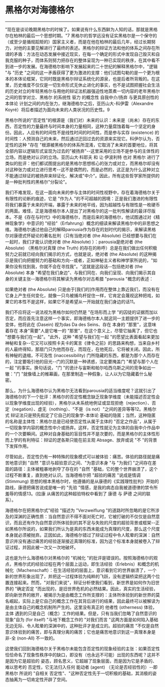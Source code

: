 # 黑格尔对海德格尔

------

"现在是谈论晚期黑格尔的时候了。如果说有什么东西鲜为人知的话，那就是黑格尔在柏林的最后一个思想时期。"7 黑格尔的哲学远没有证实黑格尔是一个保守的（或至少是循规蹈矩的）国家主义者，而是在他在柏林的最后几年，经过长期努力，对他的主要见解进行了最终的表述。黑格尔的辩证方法和他的体系之间存在所谓的矛盾：方法在动态发展中接近现实，在每一个确定的形式中发现自己毁灭和自我克服的种子，而体系则努力把存在的整体呈现为一种已实现的秩序，在其中看不到进一步的发展。在海德格尔影响下发展起来的二十世纪的解释黑格尔中，"逻辑 "与 "历史 "之间的这一矛盾获得了更为激进的支撑：他们试图勾勒的是一个更为根本的本体论框架，它同时既是黑格尔辩证系统化的源泉，也是后者所背叛的。在这里，历史维度不仅仅是一切生命形式无休止进化的事实，也不是试图把握社会生活的历史对立的年轻黑格尔与用他的辩证法机器强迫性地蒸煮一切内容的老年黑格尔之间的哲学对立、黑格尔 的系统性 驱力 的概念性 自我中介/扬弃 与更具原创性的 本体论 计划之间的内在张力，继海德格尔之后，亚历山大-科伊雷（Alexandre Koyré）将后者描述为面向未来的人类状况的历史性。9

黑格尔所说的"否定性"的根源是（我们对）未来的认识：未来是（尚未）存在的东西，否定性的力量最终与时间本身的力量相同，这种力量腐蚀着每一个坚定的身份。因此，人应有的时间性不是线性时间的时间性，而是参与实存 (existence) 的时间性：人预测自己的未来，然后通过迂回过去的资源来实现它。科伊尔认为，否定性的这种 "存在 "根源被黑格尔的体系所混淆，它取消了未来的首要地位，将其全部内容以逻辑形式呈现为过去的"被扬弃"--这里采用的立场不是参与的主体性的立场，而是绝对认识的立场。亚历山大·科耶夫 和 让·伊波利特 也对 黑格尔 进行了类似的批评：他们都试图提出的是黑格尔思想核心的张力或对立，而黑格尔却没有对这种张力或对立进行思考--这不是偶然的，而是必然的，这正是为什么这种对立不能通过辩证的被扬弃来辩证化、解决或"中介"。因此，所有这些哲学家所提供的是一种批判性的黑格尔"分裂论"。

我们不难发现，在这一面向未来的参与主体的时间性视野中，存在着海德格尔关于有限性的论断的痕迹，它是 "作为人 "的不可超越的困境：正是我们激进的有限性将我们暴露于未来的开端，暴露于未来的地平线，因为超越性与有限性是一枚硬币的两面。难怪，正是海德格尔本人提出了对黑格尔的这一批判性解读的最详尽版本。不是《存在与时代》中的海德格尔，而是后来的海德格尔，他试图通过对《精神现象学》中意识的 "经验"（Erfahrung）概念的细读来解读黑格尔中的非思想之维。海德格尔通过他自己的解释parousia作为存在的划时代的揭示，来解读黑格尔对康德式怀疑论的著名批判（只有当绝对者 (the Absolute) 已经想要与我们在一起时，我们才能认识绝对者 (the Absolute) ）：parousia是绝对者 (the Absolute) （黑格尔对真理 (the Truth) 的存在的称呼）总是在我们做出任何积极努力之前就已经向我们揭示的方式，也就是说，绝对者 (the Absolute) 的这种揭示是我们向把握努力的基础和方向--或者，正如神秘主义者和神学家所说的，"如果你没有找到我，你就不会在寻找我"。"这就是这段话--包括绝对者 (the Absolute) 本身 "希望在我们身边"、与我们同在、向我们呈现、向我们揭示其自身的关键主张--海德格尔将其解读为黑格尔对古希腊 "parousia "概念的表述：

如果绝对者 (the Absolute) 只是由于[我们的]作用而在整体上靠近我们，而没有在它身上产生任何变化，就像一只鸟被捕鸟杆捉住一样，它肯定会蔑视这种把戏，如果它的本性不是这样，如果它不是希望从一开始就在我们身边的话11。

我们不应将这一说法视为黑格尔如何仍然是 "在场形而上学 "的囚徒的证据而加以否定，而应首先注意这样一个事实，即海德格尔本人就这同一主题提供了进一步的变体，他将此在 (Dasein) 视为das Da des Seins、存在 本身的 "那里"，这意味着存在 本身"需要"人是它唯一的 "那里"，在这个意义上，尽管它抽离了，但它也 "想要与我们在一起"。"此外，这种 "希望与我们在一起 "的愿望比表面看起来更加神秘和复杂--它又可以按照卡夫卡的寓言《律令之前》的思路来构想，当来自乡村的人最终得知，那扇门只为他而存在，而现在，在他死后，它将被关闭。因此，所有神秘的退缩，不可及性 (inaccessibility) 门所隐藏的东西，都是为那个人而存在的，注定要吸引他的目光--门的沉默是一种诱惑，注定要掩盖门 "希望与那个人在一起 "的事实。换句话说，"门 "的诡计与宙斯和帕尔哈西乌斯之间的竞争如出一辙："门 "就像墙上的帷幕画，在那里制造一种假象，让人以为它隐藏着什么秘密。

那么，为什么海德格尔认为黑格尔无法看到parousia的适当维度呢？这就引出了海德格尔的下一个批评：黑格尔的否定性概念缺乏现象学维度（未能描述否定性会以现象学维度出现的经验），黑格尔从未系统地例证或显现拒绝（rejection）、否定（negation）、虚无（nothing）、"不是（is not）"之间的差异等等12。黑格尔式 辩证法只是预先假定了它自己的现象学-本体论 基础的隐匿；当然，这种隐匿的名称是主体性：黑格尔总是已经使否定性从属于主体的 "否定之作品"，从属于一切现象学内容的概念性中介或扬弃。这样，否定性就沦为主体的自我中介作品中的一个次要瞬间。这种对自身基础的盲目性并不是次要的，而是黑格尔的主体性形而上学的有利特征：辩证的逻各斯只能在前主观 Absage、放弃或说 "不 "的背景下发挥作用。

尽管如此，否定性仍有一种特殊的现象模式可以被体验：痛苦。体验的路径就是痛苦地意识到 "自然 "意识与超验意识之间、"为意识本身 "与 "为我们 "之间存在差距的路径：主体被粗暴地剥夺了存在的 "自然 "基础，它的整个世界崩溃了，这个过程不断重复，直到绝对认识。当海德格尔把 "超验的痛苦 "说成是情调 (Stimmung) 思想的根本黑格尔时，他遵循的是从康德的《实践理性批判》开始的路线，康德把痛苦说成是唯一的 "先验 "情感，是我的病态自我被道德律的禁令所羞辱的情感13。(拉康 从痛苦的这种超验特权中看到了 康德 与 萨德 之间的联系）。

海德格尔在把黑格尔式"经验 "描述为 "Verzweiflung "的道路时所忽略的是它所涉及的深渊的正确性质：当自然意识不得不面对死亡时，它被打破的不仅仅是自然意识，而且还有作为自然意识所体验到的其不足与失败的尺度的超验背景或框架--正如黑格尔所说的，如果我们所认为是真的东西未能成为真理的尺度，那么这个尺度本身就必须被抛弃。正因如此，海德格尔错过了辩证过程中令人眩晕的深渊：自然意识并没有通过痛苦的经验逐渐接近真理的标准，因为这个标准本身就被卷入了辩证过程，并因此被一次又一次地破坏。

这也是为什么海德格尔对黑格尔的 "机械化 "的批评是错误的。按照海德格尔的观点，黑格尔式的经验过程在两个层面上运动，即生活经验（Erlebnis）和概念的机械化（Machenschaft）：在生活经验的层面上，意识看到它的世界崩溃了，一个新的世界形象出现了，并把这一过程体验为纯粹的飞跃，没有逻辑桥梁把这两个位置连接起来。然而，"对我们来说"，辩证分析使我们看到，新世界是如何作为旧世界的 "确定否定 "而出现的，是旧世界危机的必然结果。因此，真实的生活经验，即向新世界的敞开，被揭示为是由概念工作所支撑的：主体所体验到的新世界的莫名崛起，实际上是它自己的概念工作在其背后进行的结果，因此最终可以被解读为是由主体自己的概念机制所产生的。这里没有真正的 他者性 (otherness) 体验，主体 遇到的只是自己（概念）工作的结果。但是，只有当我们忽略了自然意识的现象"自为 (for itself) "与地下概念工作的 "对我们而言 "这两方面是如何陷入基础无边无际、令人眩晕的深渊中的，这种批评才是成立的。超验的痛苦 "不仅是自然意识体验到的痛苦，即与真理分离的痛苦；它也是痛苦地意识到这一真理本身是非-全 (non-All) 不一致的。

这使我们回到海德格尔关于黑格尔未能包含否定性的现象经验的主张：如果否定性恰恰命名了现象性秩序中的缺口，即没有（也永远不可能）出现的东西呢？这并不是因为它是超验的 姿态，顾名思义，它超越了现象层面，而是因为它是矛盾的、难以思考的 否定性，它无法归入任何 能动者 (agent) （无论是否经验性的）--即 黑格尔 所说的 "自相关 否定性"、"这种否定性先于一切积极的基础，其消极的姿态抽离为一切肯定性开辟了空间。
